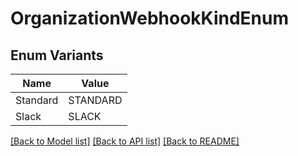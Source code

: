# OrganizationWebhookKindEnum

## Enum Variants

| Name | Value |
|---- | -----|
| Standard | STANDARD |
| Slack | SLACK |


[[Back to Model list]](../README.md#documentation-for-models) [[Back to API list]](../README.md#documentation-for-api-endpoints) [[Back to README]](../README.md)


